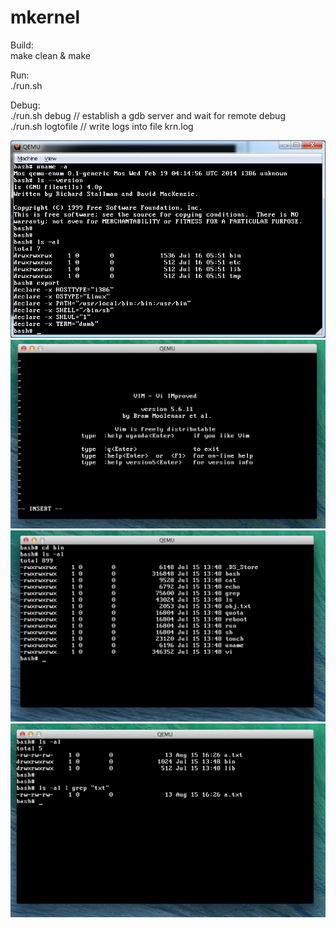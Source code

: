 mkernel
=======

Build:   
  make clean & make

Run:   
  ./run.sh
  
Debug:   
  ./run.sh debug // establish a gdb server and wait for remote debug   
  ./run.sh logtofile // write logs into file krn.log   

![Screen shot: versions](./screenshot/versions.png)   
![Screen shot: vim](./screenshot/vim.png)   
![Screen shot: ls](./screenshot/ls.png)   
![Screen shot: pipe](./screenshot/pipe.png)   
